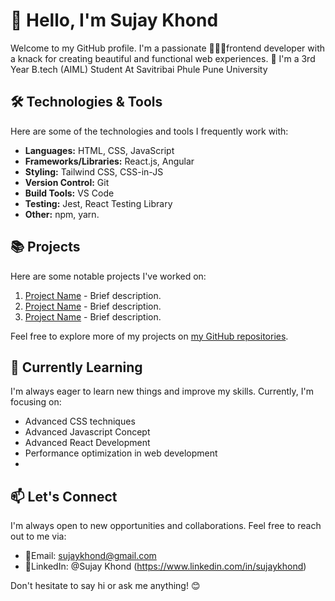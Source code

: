   # 👋 Hello, I'm Sujay Khond 

Welcome to my GitHub profile. 
 I'm a passionate 👨🏻‍💻frontend developer with a knack for creating beautiful and functional web experiences. 🚀
 I'm a 3rd Year B.tech (AIML) Student At Savitribai Phule Pune University

## 🛠️ Technologies & Tools

Here are some of the technologies and tools I frequently work with:

- **Languages:** HTML, CSS, JavaScript
- **Frameworks/Libraries:** React.js, Angular
- **Styling:** Tailwind CSS, CSS-in-JS
- **Version Control:** Git
- **Build Tools:** VS Code
- **Testing:** Jest, React Testing Library
- **Other:** npm, yarn.

## 📚 Projects

Here are some notable projects I've worked on:

1. [Project Name](link) - Brief description.
2. [Project Name](link) - Brief description.
3. [Project Name](link) - Brief description.

Feel free to explore more of my projects on [my GitHub repositories](https://github.com/sujaykhond?tab=repositories).

## 🌱 Currently Learning

I'm always eager to learn new things and improve my skills. Currently, I'm focusing on:

- Advanced CSS techniques
- Advanced Javascript Concept
- Advanced React Development 
- Performance optimization in web development
- 

## 📫 Let's Connect

I'm always open to new opportunities and collaborations. Feel free to reach out to me via:

- 📧Email: sujaykhond@gmail.com
- 🔗LinkedIn: @Sujay Khond (https://www.linkedin.com/in/sujaykhond)

Don't hesitate to say hi or ask me anything! 😊

